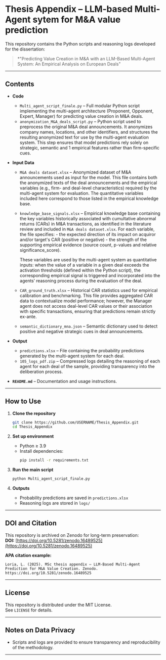 # Thesis Appendix – LLM-based Multi-Agent sytem for M&A value prediction 

This repository contains the Python scripts and reasoning logs developed for the dissertation:

> *"Predicting Value Creation in M&A with an LLM-Based Multi-Agent System: An Empirical Analysis on European Deals"

---
## Contents

- **Code**
  - `Multi_agent_script_finale.py` – Full modular Python script implementing the multi-agent architecture (Proponent, Opponent, Expert, Manager) for predicting value creation in        M&A deals.
  - `anonymization_M&A_deals_script.py` – Python script used to preprocess the original M&A deal announcements. It anonymizes company names, locations, and other identifiers,           and structures the resulting anonymized text for use by the multi-agent evaluation system. This step ensures that model predictions rely solely on strategic, semantic and   1      empirical features rather than firm-specific cues.

- **Input Data**
  - `M&A deals dataset.xlsx` – Anonymized dataset of M&A announcements used as input for the model. This file contains both the anonymized texts of the deal announcements and the       empirical variables (e.g., firm- and deal-level characteristics) required by the multi-agent system for evaluation. The quantitative variables included here correspond to          those listed in the empirical knowledge base.

  - `knowledge_base_signals.xlsx` – Empirical knowledge base containing the key variables historically associated with cumultative abnormal returns (CARs) in M&A transactions, as       identified in the literature review and included in `M&A deals dataset.xlsx`.
     For each variable, the file specifies:
                                          - the expected direction of its impact on acquiror and/or target's CAR (positive or negative) 
                                          - the strength of the supporting empirical evidence (source count, p-values and relative significance_score).

     These variables are used by the multi-agent system as quantitative inputs: when the value of a variable in a given deal exceeds the activation thresholds (defined within           the Python script), the corresponding empirical signal is triggered and incorporated into the agents’ reasoning process during the evaluation of the deal.
    
  - `CAR_ground_truth.xlsx` – Historical CAR statistics used for empirical calibration and benchmarking. This file provides aggregated CAR data to contextualize model performance;       however, the Manager agent does not access deal-level CAR values or their association with specific transactions, ensuring that predictions remain strictly ex-ante.

  - `semantic_dictionary_mna.json` – Semantic dictionary used to detect positive and negative strategic cues in deal announcements.
 
- **Output**
  - `predictions.xlsx` – File containing the probability predictions generated by the multi-agent system for each deal.
  - `105_logs_pdf.zip` – Compressed logs detailing the reasoning of each agent for each deal of the sample, providing transparency into the deliberation process.

- **`README.md`** – Documentation and usage instructions.

---

## How to Use

1. **Clone the repository**
   ```bash
   git clone https://github.com/USERNAME/Thesis_Appendix.git
   cd Thesis_Appendix
   
2. **Set up environment**
   - Python ≥ 3.9
   - Install dependencies:
     ```bash
     pip install -r requirements.txt
     ```
     
3. **Run the main script**
   ```bash
   python Multi_agent_script_finale.py
   ```

4. **Outputs**
   - Probability predictions are saved in `predictions.xlsx`
   - Reasoning logs are stored in `logs/`
  
---

## DOI and Citation

This repository is archived on Zenodo for long-term preservation:  
**DOI:** [https://doi.org/10.5281/zenodo.16489525](https://doi.org/10.5281/zenodo.16489525)

**APA citation example:**
```
Loria, L. (2025). MSc thesis appendix – LLM-Based Multi-Agent Prediction for M&A Value Creation. Zenodo. https://doi.org/10.5281/zenodo.16489525
```

---

## License

This repository is distributed under the MIT License.  
See `LICENSE` for details.

---

## Notes on Data Privacy

- Scripts and logs are provided to ensure transparency and reproducibility of the methodology.

---
 
